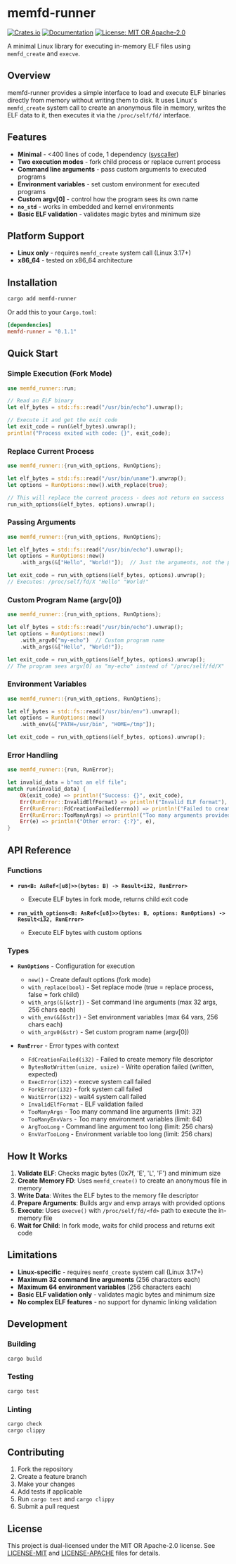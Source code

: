 # memfd-runner

[![Crates.io](https://img.shields.io/crates/v/memfd-runner.svg)](https://crates.io/crates/memfd-runner)
[![Documentation](https://docs.rs/memfd-runner/badge.svg)](https://docs.rs/memfd-runner)
[![License: MIT OR Apache-2.0](https://img.shields.io/badge/License-MIT%20OR%20Apache--2.0-blue.svg)](https://github.com/mathyslv/memfd-runner)

A minimal Linux library for executing in-memory ELF files using `memfd_create` and `execve`.

## Overview

memfd-runner provides a simple interface to load and execute ELF binaries directly from memory without writing them to disk. It uses Linux's `memfd_create` system call to create an anonymous file in memory, writes the ELF data to it, then executes it via the `/proc/self/fd/` interface.

## Features

- **Minimal** - <400 lines of code, 1 dependency ([syscaller](https://github.com/mathyslv/syscaller))
- **Two execution modes** - fork child process or replace current process
- **Command line arguments** - pass custom arguments to executed programs
- **Environment variables** - set custom environment for executed programs
- **Custom argv[0]** - control how the program sees its own name
- **`no_std`** - works in embedded and kernel environments
- **Basic ELF validation** - validates magic bytes and minimum size

## Platform Support

- **Linux only** - requires `memfd_create` system call (Linux 3.17+)
- **x86_64** - tested on x86_64 architecture

## Installation

```sh
cargo add memfd-runner
```

Or add this to your `Cargo.toml`:

```toml
[dependencies]
memfd-runner = "0.1.1"
```

## Quick Start

### Simple Execution (Fork Mode)

```rust
use memfd_runner::run;

// Read an ELF binary
let elf_bytes = std::fs::read("/usr/bin/echo").unwrap();

// Execute it and get the exit code
let exit_code = run(&elf_bytes).unwrap();
println!("Process exited with code: {}", exit_code);
```

### Replace Current Process

```rust
use memfd_runner::{run_with_options, RunOptions};

let elf_bytes = std::fs::read("/usr/bin/uname").unwrap();
let options = RunOptions::new().with_replace(true);

// This will replace the current process - does not return on success
run_with_options(&elf_bytes, options).unwrap();
```

### Passing Arguments

```rust
use memfd_runner::{run_with_options, RunOptions};

let elf_bytes = std::fs::read("/usr/bin/echo").unwrap();
let options = RunOptions::new()
    .with_args(&["Hello", "World!"]);  // Just the arguments, not the program name

let exit_code = run_with_options(&elf_bytes, options).unwrap();
// Executes: /proc/self/fd/X "Hello" "World!"
```

### Custom Program Name (argv[0])

```rust
use memfd_runner::{run_with_options, RunOptions};

let elf_bytes = std::fs::read("/usr/bin/echo").unwrap();
let options = RunOptions::new()
    .with_argv0("my-echo")  // Custom program name
    .with_args(&["Hello", "World!"]);

let exit_code = run_with_options(&elf_bytes, options).unwrap();
// The program sees argv[0] as "my-echo" instead of "/proc/self/fd/X"
```

### Environment Variables

```rust
use memfd_runner::{run_with_options, RunOptions};

let elf_bytes = std::fs::read("/usr/bin/env").unwrap();
let options = RunOptions::new()
    .with_env(&["PATH=/usr/bin", "HOME=/tmp"]);

let exit_code = run_with_options(&elf_bytes, options).unwrap();
```

### Error Handling

```rust
use memfd_runner::{run, RunError};

let invalid_data = b"not an elf file";
match run(invalid_data) {
    Ok(exit_code) => println!("Success: {}", exit_code),
    Err(RunError::InvalidElfFormat) => println!("Invalid ELF format"),
    Err(RunError::FdCreationFailed(errno)) => println!("Failed to create memfd: {}", errno),
    Err(RunError::TooManyArgs) => println!("Too many arguments provided"),
    Err(e) => println!("Other error: {:?}", e),
}
```

## API Reference

### Functions

- **`run<B: AsRef<[u8]>>(bytes: B) -> Result<i32, RunError>`**
  - Execute ELF bytes in fork mode, returns child exit code
  
- **`run_with_options<B: AsRef<[u8]>>(bytes: B, options: RunOptions) -> Result<i32, RunError>`**
  - Execute ELF bytes with custom options

### Types

- **`RunOptions`** - Configuration for execution
  - `new()` - Create default options (fork mode)
  - `with_replace(bool)` - Set replace mode (true = replace process, false = fork child)
  - `with_args(&[&str])` - Set command line arguments (max 32 args, 256 chars each)
  - `with_env(&[&str])` - Set environment variables (max 64 vars, 256 chars each)
  - `with_argv0(&str)` - Set custom program name (argv[0])

- **`RunError`** - Error types with context
  - `FdCreationFailed(i32)` - Failed to create memory file descriptor
  - `BytesNotWritten(usize, usize)` - Write operation failed (written, expected)
  - `ExecError(i32)` - execve system call failed
  - `ForkError(i32)` - fork system call failed  
  - `WaitError(i32)` - wait4 system call failed
  - `InvalidElfFormat` - ELF validation failed
  - `TooManyArgs` - Too many command line arguments (limit: 32)
  - `TooManyEnvVars` - Too many environment variables (limit: 64)
  - `ArgTooLong` - Command line argument too long (limit: 256 chars)
  - `EnvVarTooLong` - Environment variable too long (limit: 256 chars)

## How It Works

1. **Validate ELF**: Checks magic bytes (0x7f, 'E', 'L', 'F') and minimum size
2. **Create Memory FD**: Uses `memfd_create()` to create an anonymous file in memory
3. **Write Data**: Writes the ELF bytes to the memory file descriptor
4. **Prepare Arguments**: Builds argv and envp arrays with provided options
5. **Execute**: Uses `execve()` with `/proc/self/fd/<fd>` path to execute the in-memory file
6. **Wait for Child**: In fork mode, waits for child process and returns exit code

## Limitations

- **Linux-specific** - requires `memfd_create` system call (Linux 3.17+)
- **Maximum 32 command line arguments** (256 characters each)
- **Maximum 64 environment variables** (256 characters each)  
- **Basic ELF validation only** - validates magic bytes and minimum size
- **No complex ELF features** - no support for dynamic linking validation

## Development

### Building

```bash
cargo build
```

### Testing

```bash
cargo test
```

### Linting

```bash
cargo check
cargo clippy
```

## Contributing

1. Fork the repository
2. Create a feature branch
3. Make your changes
4. Add tests if applicable
5. Run `cargo test` and `cargo clippy`
6. Submit a pull request

## License

This project is dual-licensed under the MIT OR Apache-2.0 license. See [LICENSE-MIT](LICENSE-MIT) and [LICENSE-APACHE](LICENSE-APACHE) files for details.